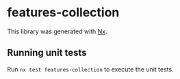 # features-collection

This library was generated with [Nx](https://nx.dev).

## Running unit tests

Run `nx test features-collection` to execute the unit tests.
